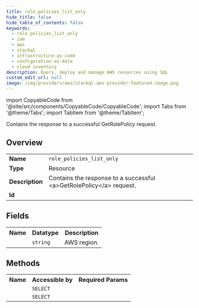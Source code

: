 ```yaml
---
title: role_policies_list_only
hide_title: false
hide_table_of_contents: false
keywords:
  - role_policies_list_only
  - iam
  - aws
  - stackql
  - infrastructure-as-code
  - configuration-as-data
  - cloud inventory
description: Query, deploy and manage AWS resources using SQL
custom_edit_url: null
image: /img/providers/aws/stackql-aws-provider-featured-image.png
---
```


import CopyableCode from '@site/src/components/CopyableCode/CopyableCode';
import Tabs from '@theme/Tabs';
import TabItem from '@theme/TabItem';

Contains the response to a successful <a>GetRolePolicy</a> request. 

## Overview
<table><tbody>
<tr><td><b>Name</b></td><td><code>role_policies_list_only</code></td></tr>
<tr><td><b>Type</b></td><td>Resource</td></tr>
<tr><td><b>Description</b></td><td>Contains the response to a successful &lt;a&gt;GetRolePolicy&lt;/a&gt; request.</td></tr>
<tr><td><b>Id</b></td><td><CopyableCode code="aws.iam.role_policies_list_only" /></td></tr>
</tbody></table>

## Fields
<table><tbody><tr><th>Name</th><th>Datatype</th><th>Description</th></tr><tr><td><CopyableCode code="region" /></td><td><code>string</code></td><td>AWS region.</td></tr>
</tbody></table>

## Methods

<table><tbody>
  <tr>
    <th>Name</th>
    <th>Accessible by</th>
    <th>Required Params</th>
  </tr>
  <tr>
    <td><CopyableCode code="get" /></td>
    <td><code>SELECT</code></td>
    <td><CopyableCode code="PolicyName, RoleName, region" /></td>
  </tr>
  <tr>
    <td><CopyableCode code="list" /></td>
    <td><code>SELECT</code></td>
    <td><CopyableCode code="RoleName, region" /></td>
  </tr>
</tbody></table>






